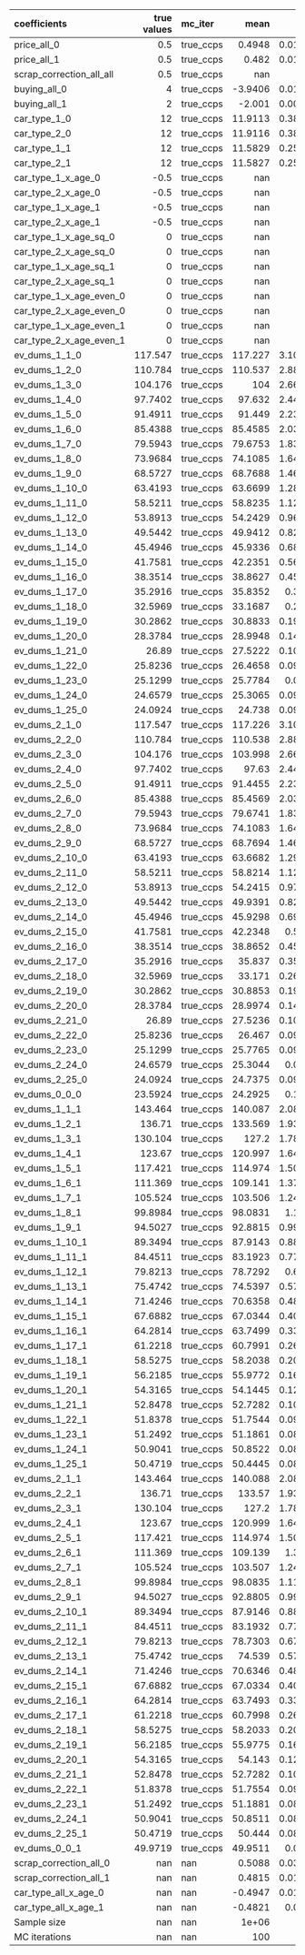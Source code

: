 | coefficients             |   true values | mc_iter   |     mean |      std |     p2.5 |    p97.5 |
|:-------------------------|--------------:|:----------|---------:|---------:|---------:|---------:|
| price_all_0              |        0.5    | true_ccps |   0.4948 |   0.0168 |   0.4666 |   0.5234 |
| price_all_1              |        0.5    | true_ccps |   0.482  |   0.0111 |   0.4651 |   0.5028 |
| scrap_correction_all_all |        0.5    | true_ccps | nan      | nan      | nan      | nan      |
| buying_all_0             |        4      | true_ccps |  -3.9406 |   0.0102 |  -3.9601 |  -3.9226 |
| buying_all_1             |        2      | true_ccps |  -2.001  |   0.0045 |  -2.0101 |  -1.9929 |
| car_type_1_0             |       12      | true_ccps |  11.9113 |   0.3873 |  11.2559 |  12.5643 |
| car_type_2_0             |       12      | true_ccps |  11.9116 |   0.3874 |  11.2552 |  12.5659 |
| car_type_1_1             |       12      | true_ccps |  11.5829 |   0.2565 |  11.201  |  12.0558 |
| car_type_2_1             |       12      | true_ccps |  11.5827 |   0.2571 |  11.199  |  12.0569 |
| car_type_1_x_age_0       |       -0.5    | true_ccps | nan      | nan      | nan      | nan      |
| car_type_2_x_age_0       |       -0.5    | true_ccps | nan      | nan      | nan      | nan      |
| car_type_1_x_age_1       |       -0.5    | true_ccps | nan      | nan      | nan      | nan      |
| car_type_2_x_age_1       |       -0.5    | true_ccps | nan      | nan      | nan      | nan      |
| car_type_1_x_age_sq_0    |        0      | true_ccps | nan      | nan      | nan      | nan      |
| car_type_2_x_age_sq_0    |        0      | true_ccps | nan      | nan      | nan      | nan      |
| car_type_1_x_age_sq_1    |        0      | true_ccps | nan      | nan      | nan      | nan      |
| car_type_2_x_age_sq_1    |        0      | true_ccps | nan      | nan      | nan      | nan      |
| car_type_1_x_age_even_0  |        0      | true_ccps | nan      | nan      | nan      | nan      |
| car_type_2_x_age_even_0  |        0      | true_ccps | nan      | nan      | nan      | nan      |
| car_type_1_x_age_even_1  |        0      | true_ccps | nan      | nan      | nan      | nan      |
| car_type_2_x_age_even_1  |        0      | true_ccps | nan      | nan      | nan      | nan      |
| ev_dums_1_1_0            |      117.547  | true_ccps | 117.227  |   3.1078 | 111.966  | 122.505  |
| ev_dums_1_2_0            |      110.784  | true_ccps | 110.537  |   2.8853 | 105.639  | 115.427  |
| ev_dums_1_3_0            |      104.176  | true_ccps | 104      |   2.6605 |  99.4957 | 108.516  |
| ev_dums_1_4_0            |       97.7402 | true_ccps |  97.632  |   2.4458 |  93.4918 | 101.778  |
| ev_dums_1_5_0            |       91.4911 | true_ccps |  91.449  |   2.2324 |  87.6634 |  95.2438 |
| ev_dums_1_6_0            |       85.4388 | true_ccps |  85.4585 |   2.0302 |  82.014  |  88.9032 |
| ev_dums_1_7_0            |       79.5943 | true_ccps |  79.6753 |   1.8341 |  76.5586 |  82.7996 |
| ev_dums_1_8_0            |       73.9684 | true_ccps |  74.1085 |   1.6439 |  71.3041 |  76.9118 |
| ev_dums_1_9_0            |       68.5727 | true_ccps |  68.7688 |   1.4631 |  66.269  |  71.2628 |
| ev_dums_1_10_0           |       63.4193 | true_ccps |  63.6699 |   1.2886 |  61.452  |  65.8641 |
| ev_dums_1_11_0           |       58.5211 | true_ccps |  58.8235 |   1.1257 |  56.8819 |  60.7297 |
| ev_dums_1_12_0           |       53.8913 | true_ccps |  54.2429 |   0.9689 |  52.5726 |  55.8742 |
| ev_dums_1_13_0           |       49.5442 | true_ccps |  49.9412 |   0.8256 |  48.5149 |  51.3317 |
| ev_dums_1_14_0           |       45.4946 | true_ccps |  45.9336 |   0.6894 |  44.7256 |  47.0965 |
| ev_dums_1_15_0           |       41.7581 | true_ccps |  42.2351 |   0.5651 |  41.2426 |  43.158  |
| ev_dums_1_16_0           |       38.3514 | true_ccps |  38.8627 |   0.4526 |  38.0506 |  39.5825 |
| ev_dums_1_17_0           |       35.2916 | true_ccps |  35.8352 |   0.352  |  35.1983 |  36.3535 |
| ev_dums_1_18_0           |       32.5969 | true_ccps |  33.1687 |   0.265  |  32.6825 |  33.5292 |
| ev_dums_1_19_0           |       30.2862 | true_ccps |  30.8833 |   0.1963 |  30.4957 |  31.1608 |
| ev_dums_1_20_0           |       28.3784 | true_ccps |  28.9948 |   0.1417 |  28.687  |  29.2063 |
| ev_dums_1_21_0           |       26.89   | true_ccps |  27.5222 |   0.1094 |  27.2925 |  27.6822 |
| ev_dums_1_22_0           |       25.8236 | true_ccps |  26.4658 |   0.0956 |  26.2772 |  26.6334 |
| ev_dums_1_23_0           |       25.1299 | true_ccps |  25.7784 |   0.096  |  25.5968 |  25.9481 |
| ev_dums_1_24_0           |       24.6579 | true_ccps |  25.3065 |   0.0952 |  25.1164 |  25.4716 |
| ev_dums_1_25_0           |       24.0924 | true_ccps |  24.738  |   0.0948 |  24.5598 |  24.9057 |
| ev_dums_2_1_0            |      117.547  | true_ccps | 117.226  |   3.1079 | 111.967  | 122.504  |
| ev_dums_2_2_0            |      110.784  | true_ccps | 110.538  |   2.8828 | 105.656  | 115.427  |
| ev_dums_2_3_0            |      104.176  | true_ccps | 103.998  |   2.6614 |  99.4816 | 108.509  |
| ev_dums_2_4_0            |       97.7402 | true_ccps |  97.63   |   2.4446 |  93.4805 | 101.779  |
| ev_dums_2_5_0            |       91.4911 | true_ccps |  91.4455 |   2.2343 |  87.6503 |  95.255  |
| ev_dums_2_6_0            |       85.4388 | true_ccps |  85.4569 |   2.0311 |  82.0094 |  88.923  |
| ev_dums_2_7_0            |       79.5943 | true_ccps |  79.6741 |   1.8332 |  76.5551 |  82.7838 |
| ev_dums_2_8_0            |       73.9684 | true_ccps |  74.1083 |   1.6452 |  71.3077 |  76.9054 |
| ev_dums_2_9_0            |       68.5727 | true_ccps |  68.7694 |   1.4645 |  66.2635 |  71.2554 |
| ev_dums_2_10_0           |       63.4193 | true_ccps |  63.6682 |   1.2926 |  61.4546 |  65.8656 |
| ev_dums_2_11_0           |       58.5211 | true_ccps |  58.8214 |   1.1265 |  56.8803 |  60.7349 |
| ev_dums_2_12_0           |       53.8913 | true_ccps |  54.2415 |   0.9705 |  52.5644 |  55.8936 |
| ev_dums_2_13_0           |       49.5442 | true_ccps |  49.9391 |   0.8244 |  48.5015 |  51.3393 |
| ev_dums_2_14_0           |       45.4946 | true_ccps |  45.9298 |   0.6912 |  44.7085 |  47.1057 |
| ev_dums_2_15_0           |       41.7581 | true_ccps |  42.2348 |   0.565  |  41.2313 |  43.1762 |
| ev_dums_2_16_0           |       38.3514 | true_ccps |  38.8652 |   0.4527 |  38.046  |  39.5855 |
| ev_dums_2_17_0           |       35.2916 | true_ccps |  35.837  |   0.3527 |  35.1996 |  36.3639 |
| ev_dums_2_18_0           |       32.5969 | true_ccps |  33.171  |   0.2685 |  32.6813 |  33.5368 |
| ev_dums_2_19_0           |       30.2862 | true_ccps |  30.8853 |   0.1962 |  30.5068 |  31.1568 |
| ev_dums_2_20_0           |       28.3784 | true_ccps |  28.9974 |   0.1405 |  28.7036 |  29.2111 |
| ev_dums_2_21_0           |       26.89   | true_ccps |  27.5236 |   0.1075 |  27.3058 |  27.6723 |
| ev_dums_2_22_0           |       25.8236 | true_ccps |  26.467  |   0.0945 |  26.2673 |  26.6451 |
| ev_dums_2_23_0           |       25.1299 | true_ccps |  25.7765 |   0.0968 |  25.5841 |  25.9579 |
| ev_dums_2_24_0           |       24.6579 | true_ccps |  25.3044 |   0.096  |  25.1183 |  25.4606 |
| ev_dums_2_25_0           |       24.0924 | true_ccps |  24.7375 |   0.0967 |  24.575  |  24.9049 |
| ev_dums_0_0_0            |       23.5924 | true_ccps |  24.2925 |   0.105  |  24.0765 |  24.4507 |
| ev_dums_1_1_1            |      143.464  | true_ccps | 140.087  |   2.0848 | 136.919  | 143.887  |
| ev_dums_1_2_1            |      136.71   | true_ccps | 133.569  |   1.9351 | 130.63   | 137.095  |
| ev_dums_1_3_1            |      130.104  | true_ccps | 127.2    |   1.7879 | 124.485  | 130.447  |
| ev_dums_1_4_1            |      123.67   | true_ccps | 120.997  |   1.6458 | 118.504  | 123.976  |
| ev_dums_1_5_1            |      117.421  | true_ccps | 114.974  |   1.5057 | 112.684  | 117.698  |
| ev_dums_1_6_1            |      111.369  | true_ccps | 109.141  |   1.3706 | 107.056  | 111.607  |
| ev_dums_1_7_1            |      105.524  | true_ccps | 103.506  |   1.2416 | 101.619  | 105.728  |
| ev_dums_1_8_1            |       99.8984 | true_ccps |  98.0831 |   1.116  |  96.3921 | 100.087  |
| ev_dums_1_9_1            |       94.5027 | true_ccps |  92.8815 |   0.9968 |  91.3761 |  94.6608 |
| ev_dums_1_10_1           |       89.3494 | true_ccps |  87.9143 |   0.8821 |  86.5708 |  89.4972 |
| ev_dums_1_11_1           |       84.4511 | true_ccps |  83.1923 |   0.7749 |  82.0138 |  84.58   |
| ev_dums_1_12_1           |       79.8213 | true_ccps |  78.7292 |   0.672  |  77.7122 |  79.9256 |
| ev_dums_1_13_1           |       75.4742 | true_ccps |  74.5397 |   0.5768 |  73.6626 |  75.5683 |
| ev_dums_1_14_1           |       71.4246 | true_ccps |  70.6358 |   0.4883 |  69.8981 |  71.5003 |
| ev_dums_1_15_1           |       67.6882 | true_ccps |  67.0344 |   0.4035 |  66.4393 |  67.7385 |
| ev_dums_1_16_1           |       64.2814 | true_ccps |  63.7499 |   0.3326 |  63.2732 |  64.3379 |
| ev_dums_1_17_1           |       61.2218 | true_ccps |  60.7991 |   0.2638 |  60.42   |  61.2707 |
| ev_dums_1_18_1           |       58.5275 | true_ccps |  58.2038 |   0.2082 |  57.892  |  58.5914 |
| ev_dums_1_19_1           |       56.2185 | true_ccps |  55.9772 |   0.1648 |  55.7113 |  56.2996 |
| ev_dums_1_20_1           |       54.3165 | true_ccps |  54.1445 |   0.1298 |  53.9228 |  54.3846 |
| ev_dums_1_21_1           |       52.8478 | true_ccps |  52.7282 |   0.1069 |  52.5379 |  52.9529 |
| ev_dums_1_22_1           |       51.8378 | true_ccps |  51.7544 |   0.0935 |  51.5861 |  51.9548 |
| ev_dums_1_23_1           |       51.2492 | true_ccps |  51.1861 |   0.0878 |  51.03   |  51.3721 |
| ev_dums_1_24_1           |       50.9041 | true_ccps |  50.8522 |   0.0857 |  50.7089 |  51.0289 |
| ev_dums_1_25_1           |       50.4719 | true_ccps |  50.4445 |   0.0856 |  50.2869 |  50.6272 |
| ev_dums_2_1_1            |      143.464  | true_ccps | 140.088  |   2.0821 | 136.929  | 143.888  |
| ev_dums_2_2_1            |      136.71   | true_ccps | 133.57   |   1.9352 | 130.642  | 137.095  |
| ev_dums_2_3_1            |      130.104  | true_ccps | 127.2    |   1.7885 | 124.489  | 130.449  |
| ev_dums_2_4_1            |      123.67   | true_ccps | 120.999  |   1.6454 | 118.497  | 123.978  |
| ev_dums_2_5_1            |      117.421  | true_ccps | 114.974  |   1.5075 | 112.679  | 117.695  |
| ev_dums_2_6_1            |      111.369  | true_ccps | 109.139  |   1.372  | 107.055  | 111.603  |
| ev_dums_2_7_1            |      105.524  | true_ccps | 103.507  |   1.2419 | 101.626  | 105.737  |
| ev_dums_2_8_1            |       99.8984 | true_ccps |  98.0835 |   1.1163 |  96.3865 | 100.085  |
| ev_dums_2_9_1            |       94.5027 | true_ccps |  92.8805 |   0.9964 |  91.3612 |  94.6625 |
| ev_dums_2_10_1           |       89.3494 | true_ccps |  87.9146 |   0.8832 |  86.5683 |  89.4939 |
| ev_dums_2_11_1           |       84.4511 | true_ccps |  83.1932 |   0.7751 |  82.0167 |  84.574  |
| ev_dums_2_12_1           |       79.8213 | true_ccps |  78.7303 |   0.6713 |  77.7157 |  79.923  |
| ev_dums_2_13_1           |       75.4742 | true_ccps |  74.539  |   0.5768 |  73.6675 |  75.5651 |
| ev_dums_2_14_1           |       71.4246 | true_ccps |  70.6346 |   0.4871 |  69.8957 |  71.5023 |
| ev_dums_2_15_1           |       67.6882 | true_ccps |  67.0334 |   0.4045 |  66.4368 |  67.7451 |
| ev_dums_2_16_1           |       64.2814 | true_ccps |  63.7493 |   0.3324 |  63.2753 |  64.3357 |
| ev_dums_2_17_1           |       61.2218 | true_ccps |  60.7998 |   0.2661 |  60.4177 |  61.2676 |
| ev_dums_2_18_1           |       58.5275 | true_ccps |  58.2033 |   0.2084 |  57.8905 |  58.5855 |
| ev_dums_2_19_1           |       56.2185 | true_ccps |  55.9775 |   0.1633 |  55.7163 |  56.2906 |
| ev_dums_2_20_1           |       54.3165 | true_ccps |  54.143  |   0.1298 |  53.9236 |  54.381  |
| ev_dums_2_21_1           |       52.8478 | true_ccps |  52.7282 |   0.1069 |  52.5405 |  52.9477 |
| ev_dums_2_22_1           |       51.8378 | true_ccps |  51.7554 |   0.0921 |  51.5898 |  51.96   |
| ev_dums_2_23_1           |       51.2492 | true_ccps |  51.1881 |   0.0885 |  51.0319 |  51.3753 |
| ev_dums_2_24_1           |       50.9041 | true_ccps |  50.8511 |   0.0848 |  50.7025 |  51.0291 |
| ev_dums_2_25_1           |       50.4719 | true_ccps |  50.444  |   0.0839 |  50.3004 |  50.6247 |
| ev_dums_0_0_1            |       49.9719 | true_ccps |  49.9511 |   0.083  |  49.8009 |  50.1203 |
| scrap_correction_all_0   |      nan      | nan       |   0.5088 |   0.0341 |   0.4439 |   0.5721 |
| scrap_correction_all_1   |      nan      | nan       |   0.4815 |   0.0128 |   0.4574 |   0.5055 |
| car_type_all_x_age_0     |      nan      | nan       |  -0.4947 |   0.0166 |  -0.5228 |  -0.4666 |
| car_type_all_x_age_1     |      nan      | nan       |  -0.4821 |   0.011  |  -0.5024 |  -0.4657 |
| Sample size              |      nan      | nan       |   1e+06  | nan      | nan      | nan      |
| MC iterations            |      nan      | nan       | 100      | nan      | nan      | nan      |